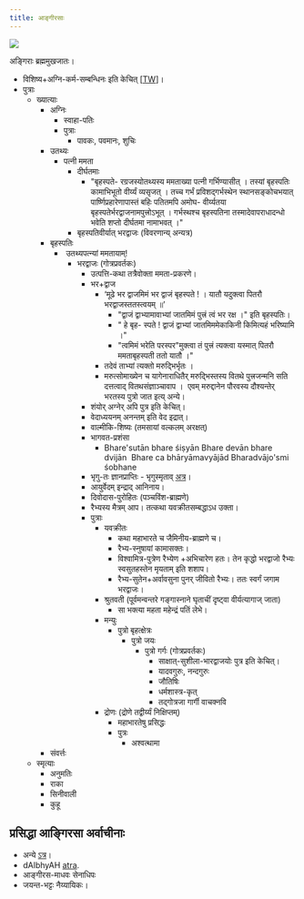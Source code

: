 ```yaml
---
title: आङ्गीरसाः
---
```



[![](http://i.imgur.com/SLlTLpo.png)](http://i.imgur.com/SLlTLpo.png)



अङ्गिराः ब्रह्ममुखजातः।

- विशिष्य+अग्नि-कर्म-सम्बन्धिनः इति केचित् \[[TW](https://twitter.com/blog_supplement/status/893639042595794944)\]।
- पुत्राः
    - ख्यात्याः
        - अग्निः
            - स्वाहा-पतिः
            - पुत्राः
                - पावकः, पवमानः, शुचिः
        - उतथ्यः
            - पत्नी ममता
                - दीर्घतमाः
                    - "बृहस्पते\- रग्रजस्योतथ्यस्य ममताख्या पत्नी गर्भिण्यासीत् । तस्यां बृहस्पतिः कामाभिभूतो वीर्य्यं व्यसृजत् । तच्च गर्भं प्रविशद्गर्भस्थेन स्थानसङ्कोचभयात् पार्ष्णिप्रहारेणापास्तं बहिः पतितमपि अमोघ\- वीर्य्यतया बृहस्पतेर्भरद्वाजनामपुत्त्रोऽभूत् । गर्भस्थश्च बृहस्पतिना तस्मादेवापराधादन्धो भवेति शप्तो दीर्घतमा नामाभवत् ।"
                - बृहस्पतिवीर्यात् भरद्वाजः (विवरणान्य् अन्यत्र)
        - बृहस्पतिः
            -  उतथ्यपत्न्यां ममतायाम्!
                - भरद्वाजः (गोत्रप्रवर्तकः)
                    - उत्पत्ति-कथा तत्रैवोक्ता ममता-प्रकरणे।
                    - भर+द्वाज
                        - ‘मूढे भर द्वाजमिमं भर द्वाजं बृहस्पते ! । यातौ यदुक्त्वा पितरौ भरद्वाजस्ततस्त्वयम् ॥’ 
                            - "द्वाजं द्वाभ्यामावाभ्यां जातमिमं पुत्त्रं त्वं भर रक्ष ।" इति बृहस्पतिः।
                            - " हे बृह\- स्पते ! द्वाजं द्वाभ्यां जातमिममेकाकिनी किमित्यहं भरिष्यामि ।"
                            - "त्वमिमं भरेति परस्पर"मुक्त्वा तं पुत्त्रं त्यक्त्वा यस्मात् पितरौ ममताबृहस्पती ततो यातौ ।" 
                        - तदेवं ताभ्यां त्यक्तो मरुद्भिर्भृतः ।
                        - मरुत्सोमाख्येन च यागेनाराधितैर् मरुद्भिस्तस्य वितथे पुत्त्रजन्मनि सति दत्तत्वाद् वितथसंज्ञाञ्चावाप ।  एवम् मरुद्दानेन पौरवस्य दौश्यन्तेर् भरतस्य पुत्रो जात इत्य् अन्ये।
                    - शंयोर् अग्नेर् अपि पुत्र इति केचित्।
                    - वेदाध्ययनम् अनन्तम् इति वेद इद्रात्।
                    - वाल्मीकि-शिष्यः (तमसायां वल्कलम् अरक्षत्)
                    - भागवत-प्रशंसा
                        - Bhare'sutān bhare śiṣyān Bhare devān bhare dvijān  Bhare ca bhāryāmavyājād Bharadvājo'smi śobhane
                    - भृगु\-तः ज्ञानप्राप्तिः \- भृगुस्मृताव् [अत्र](https://archive.org/details/bhRgu-smRti-print)।
                    - आयुर्वेदम् इन्द्राद् आनिनाय।
                    - दिवोदास-पुरोहितः (पञ्चविंश-ब्राह्मणे)
                    - रैभ्यस्य मैत्रम् आप। तत्कथा यवक्रीतसम्बद्धाऽध उक्ता।
                    - पुत्राः
                        - यवक्रीतः
                            - कथा महाभारते च जैमिनीय-ब्राह्मणे च।
                            - रैभ्य-स्नुषायां कामासक्तः।
                            - विश्वामित्र-पुत्रेण रैभ्येण +‌अभिचारेण हतः। तेन कृद्धो भरद्वाजो रैभ्यः स्वसुतहस्तेन मृयताम् इति शशाप। 
                            - रैभ्य-सुतेन+अर्वावसुना पुनर् जीवितो रैभ्यः। ततः स्वर्गं जगाम भरद्वाजः।
                        - श्रुतवती (पूर्वमन्वन्तरे गङ्गास्नाने घृताचीं दृष्ट्वा वीर्यत्यागाज् जाता)
                            - सा भक्त्या महता महेन्द्रं पतिं लेभे।
                        - मन्युः
                            - पुत्रो बृहत्क्षेत्रः
                                - पुत्रो जयः
                                    - पुत्रो गर्गः (गोत्रप्रवर्तकः)
                                        - साक्षात्-सुशीला-भारद्वाजयोः पुत्र इति केचित्।
                                        - यादवगुरुः, नन्दगुरुः
                                        - जौतिषिः
                                        - धर्मशास्त्र-कृत्
                                        - तद्गोत्रजा गार्गी वाचक्नवि
                        - द्रोणः (द्रोणे तद्वीर्य्यं निक्षिप्तम्)
                            - महाभारतेषु प्रसिद्धः
                            - पुत्रः
                                - अश्वत्थामा
        - संवर्त्तः
    - स्मृत्याः
        - अनुमतिः
        - राका
        - सिनीवाली
        - कुहू



## प्रसिद्धा आङ्गिरसा अर्वाचीनाः

- अन्ये [ऽत्र](https://sites.google.com/site/hinduvichaarah/system/errors/NodeNotFound?suri=wuid://defaultdomain/hinduvichaarah/gx:247136be5d4d5f38)।
- dAlbhyAH [atra](http://www.oocities.org/somasushma/dalbhya.html).
- आङ्गीरस-माधवः सेनाधिपः
- जयन्त-भट्टः नैय्यायिकः।